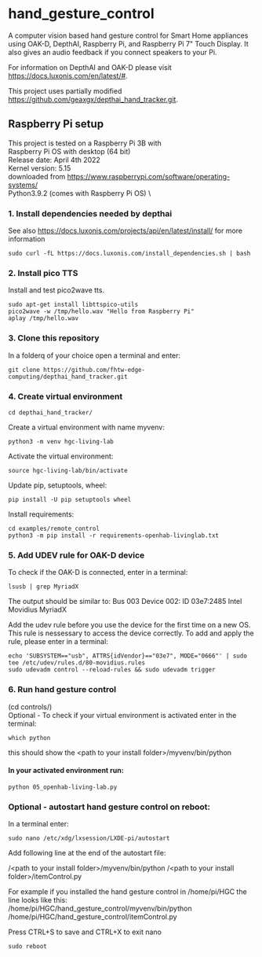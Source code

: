 # hand_gesture_control
A computer vision based hand gesture control for Smart Home appliances using OAK-D, DepthAI, Raspberry Pi, and Raspberry Pi 7" Touch Display. It also gives an audio feedback if you connect speakers to your Pi. 

For information on DepthAI and OAK-D please visit https://docs.luxonis.com/en/latest/#.

This project uses partially modified https://github.com/geaxgx/depthai_hand_tracker.git.

## Raspberry Pi setup
This project is tested on a Raspberry Pi 3B with \
Raspberry Pi OS with desktop (64 bit) \
Release date: April 4th 2022 \
Kernel version: 5.15 \
downloaded from https://www.raspberrypi.com/software/operating-systems/ \
Python3.9.2 (comes with Raspberry Pi OS) \

### 1. Install dependencies needed by depthai
See also https://docs.luxonis.com/projects/api/en/latest/install/ for more information
```console
sudo curl -fL https://docs.luxonis.com/install_dependencies.sh | bash
```

### 2. Install pico TTS 

Install and test pico2wave tts.

```console
sudo apt-get install libttspico-utils
pico2wave -w /tmp/hello.wav "Hello from Raspberry Pi"
aplay /tmp/hello.wav
```

### 3. Clone this repository
In a folderq of your choice open a terminal and enter: 
```console
git clone https://github.com/fhtw-edge-computing/depthai_hand_tracker.git
```

### 4. Create virtual environment
```console
cd depthai_hand_tracker/
```
Create a virtual environment with name myvenv: 
```console
python3 -m venv hgc-living-lab 
```
Activate the virtual environment: 
```console
source hgc-living-lab/bin/activate 
```
Update pip, setuptools, wheel: 
```console
pip install -U pip setuptools wheel 
```
Install requirements:
```console
cd examples/remote_control
python3 -m pip install -r requirements-openhab-livinglab.txt
```

### 5. Add UDEV rule for OAK-D device
To check if the OAK-D is connected, enter in a terminal:
```console
lsusb | grep MyriadX
```
The output should be similar to: Bus 003 Device 002: ID 03e7:2485 Intel Movidius MyriadX

Add the udev rule before you use the device for the first time on a new OS. This rule is nessessary to access the device correctly. To add and apply the rule, please enter in a terminal: 
```console
echo 'SUBSYSTEM=="usb", ATTRS{idVendor}=="03e7", MODE="0666"' | sudo tee /etc/udev/rules.d/80-movidius.rules
sudo udevadm control --reload-rules && sudo udevadm trigger
```

### 6. Run hand gesture control
(cd controls/) \
Optional - To check if your virtual environment is activated enter in the terminal: 
```console
which python
```
this should show the \<path to your install folder\>/myvenv/bin/python 

#### In your activated environment run:
```console
python 05_openhab-living-lab.py
```

###  Optional - autostart hand gesture control on reboot: 
In a terminal enter: 
```console
sudo nano /etc/xdg/lxsession/LXDE-pi/autostart
```
  
  Add following line at the end of the autostart file: 
  
  /\<path to your install folder\>/myvenv/bin/python /\<path to your install folder\>/itemControl.py 
  
  For example if you installed the hand gesture control in /home/pi/HGC the line looks like this: \
  /home/pi/HGC/hand_gesture_control/myvenv/bin/python /home/pi/HGC/hand_gesture_control/itemControl.py 
  
  Press CTRL+S to save and CTRL+X to exit nano 

```console
sudo reboot
```
